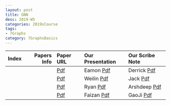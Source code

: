 ```yaml
---
layout: post
title: GNN   
desc: 2019-W5
categories: 2019sCourse
tags:
- 7Graphs
category: 7GraphsBasics
---
```


| Index | Papers Info | Paper URL| Our Presentation |Our Scribe Note |
| -----: | -------------------------------: | :----- | :----- | :----- | 
|  |      | [Pdf]() | Eamon [Pdf]() | Derrick [Pdf]() | 
|  |      | [Pdf]() | Weilin [Pdf]() | Jack [Pdf]() | 
|  |      | [Pdf]() | Ryan [Pdf]() | Arshdeep [Pdf]() | 
|  |      | [Pdf]() | Faizan [Pdf]() | GaoJi [Pdf]() | 
